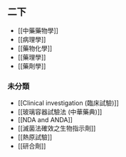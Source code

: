 ## 二下
- [[中藥藥物學]]
- [[病理學]]
- [[藥物化學]]
- [[藥理學]]
- [[藥劑學]]
### 未分類
- [[Clinical investigation (臨床試驗)]]
- [[玻璃容器試驗法 (中華藥典)]]
- [[NDA and ANDA]]
- [[滅菌法確效之生物指示劑]]
- [[熱原試驗]]
- [[研合劑]]